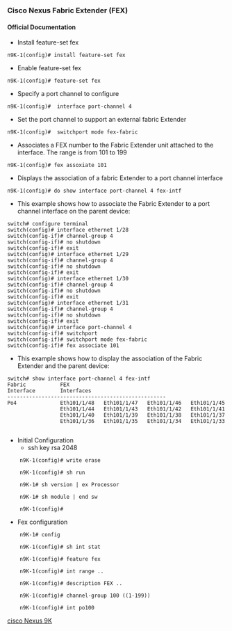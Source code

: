### Cisco Nexus Fabric Extender (FEX)

#### Official Documentation 
* Install feature-set fex 

`n9K-1(config)# install feature-set fex`

* Enable feature-set fex

`n9K-1(config)# feature-set fex`

* Specify a port channel to configure 

`n9K-1(config)#  interface port-channel 4`

* Set the port channel to support an external fabric Extender 

`n9K-1(config)#  switchport mode fex-fabric`

* Associates a FEX number to the Fabric Extender unit attached to the interface. 
The range is from 101 to 199

`n9K-1(config)# fex assoxiate 101`

* Displays the association of a fabric Extender to a port channel interface 

`n9K-1(config)# do show interface port-channel 4 fex-intf`

* This example shows how to associate the Fabric Extender to a port channel interface on the parent device:

```
switch# configure terminal
switch(config)# interface ethernet 1/28
switch(config-if)# channel-group 4
switch(config-if)# no shutdown
switch(config-if)# exit
switch(config)# interface ethernet 1/29
switch(config-if)# channel-group 4
switch(config-if)# no shutdown
switch(config-if)# exit
switch(config)# interface ethernet 1/30
switch(config-if)# channel-group 4
switch(config-if)# no shutdown
switch(config-if)# exit
switch(config)# interface ethernet 1/31
switch(config-if)# channel-group 4
switch(config-if)# no shutdown
switch(config-if)# exit
switch(config)# interface port-channel 4
switch(config-if)# switchport
switch(config-if)# switchport mode fex-fabric
switch(config-if)# fex associate 101
```

* This example shows how to display the association of the Fabric Extender and the parent device:
```
switch# show interface port-channel 4 fex-intf
Fabric           FEX
Interface        Interfaces
---------------------------------------------------
Po4              Eth101/1/48   Eth101/1/47   Eth101/1/46   Eth101/1/45
                 Eth101/1/44   Eth101/1/43   Eth101/1/42   Eth101/1/41
                 Eth101/1/40   Eth101/1/39   Eth101/1/38   Eth101/1/37
                 Eth101/1/36   Eth101/1/35   Eth101/1/34   Eth101/1/33
                 
 ```

* Initial Configuration
    * ssh key rsa 2048 
```
    n9K-1(config)# write erase 

    n9K-1(config)# sh run 

    n9K-1# sh version | ex Processor 

    n9K-1# sh module | end sw

    n9K-1(config)#
```
*  Fex configuration 
```
    n9K-1# config

    n9K-1(config)# sh int stat

    n9K-1(config)# feature fex

    n9K-1(config)# int range ..

    n9K-1(config)# description FEX ..

    n9K-1(config)# channel-group 100 ((1-199))

    n9K-1(config)# int po100
```
[cisco Nexus 9K](https://www.cisco.com/c/en/us/td/docs/switches/datacenter/nexus2000/sw/configuration/guide/n9k_rel_703I11/b_Cisco_Nexus_2000_Series_NX-OS_Fabric_Extender_Configuration_Guide_for_Cisco_Nexus_9000_Series_Switches_Release_7x/b_Cisco_Nexus_2000_Series_NX-OS_Fabric_Extender_Configuration_Guide_for_Cisco_Nexus_9000_Series_Switches_Release_7x_chapter_011.html)